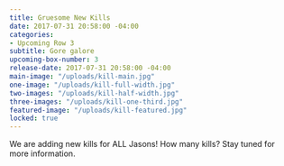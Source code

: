 ```yaml
---
title: Gruesome New Kills
date: 2017-07-31 20:58:00 -04:00
categories:
- Upcoming Row 3
subtitle: Gore galore
upcoming-box-number: 3
release-date: 2017-07-31 20:58:00 -04:00
main-image: "/uploads/kill-main.jpg"
one-image: "/uploads/kill-full-width.jpg"
two-images: "/uploads/kill-half-width.jpg"
three-images: "/uploads/kill-one-third.jpg"
featured-image: "/uploads/kill-featured.jpg"
locked: true
---
```


We are adding new kills for ALL Jasons! How many kills? Stay tuned for more information. 